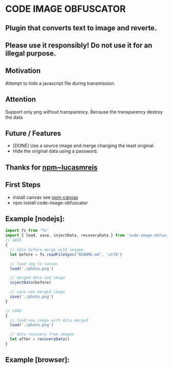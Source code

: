 # CODE IMAGE OBFUSCATOR

## Plugin that converts text to image and reverte.
## Please use it responsibly! Do not use it for an illegal purpose.

## Motivation
Attempt to hide a javascript file during transmission.

## Attention
Support only png without transparency. Because the transparency destroy the data

## Future / Features
* [DONE] Use a source image and merge changing the least original.
* Hide the original data using a password.

## Thanks for [npm~lucasmreis](https://www.npmjs.com/~lucasmreis)

## First Steps
* install canvas see [npm-canvas](https://www.npmjs.com/package/canvas)
* npm install code-image-obfuscator

## Example [nodejs]:
```javascript
import fs from 'fs'
import { load, save, injectData, recoveryData } from 'code-image-obfuscator'
// SAVE
{
  // data before merge with imagem
  let before = fs.readFileSync('README.md', 'utf8')

  // load img to canvas
  load('./photo.png')

  // merged data and image
  injectData(before)

  // save new merged image
  save('./photo.png')
}

// LOAD
{
  // load new image with data merged
  load('./photo.png')

  // data recovery from imagem
  let after = recoveryData()
}
```

## Example [browser]:
```javascript
```
